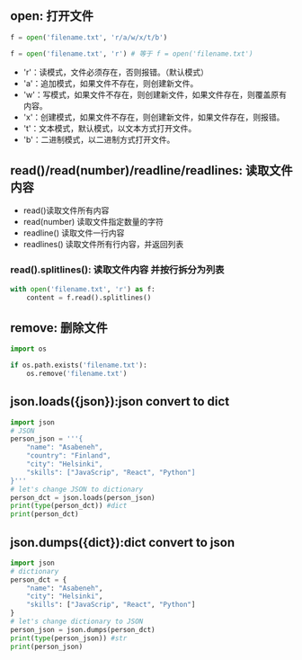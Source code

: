 ## open: 打开文件
```python
f = open('filename.txt', 'r/a/w/x/t/b')

f = open('filename.txt', 'r') # 等于 f = open('filename.txt')
```

- 'r'：读模式，文件必须存在，否则报错。（默认模式）
- 'a'：追加模式，如果文件不存在，则创建新文件。
- 'w'：写模式，如果文件不存在，则创建新文件，如果文件存在，则覆盖原有内容。
- 'x'：创建模式，如果文件不存在，则创建新文件，如果文件存在，则报错。
- 't'：文本模式，默认模式，以文本方式打开文件。
- 'b'：二进制模式，以二进制方式打开文件。

## read()/read(number)/readline/readlines: 读取文件内容
- read()读取文件所有内容
- read(number) 读取文件指定数量的字符
- readline() 读取文件一行内容
- readlines() 读取文件所有行内容，并返回列表

### read().splitlines(): 读取文件内容 并按行拆分为列表
```python
with open('filename.txt', 'r') as f:
    content = f.read().splitlines()
```

## remove: 删除文件
```python
import os

if os.path.exists('filename.txt'):
    os.remove('filename.txt')
```

## json.loads({json}):json convert to dict
```python
import json
# JSON
person_json = '''{
    "name": "Asabeneh",
    "country": "Finland",
    "city": "Helsinki",
    "skills": ["JavaScrip", "React", "Python"]
}'''
# let's change JSON to dictionary
person_dct = json.loads(person_json)
print(type(person_dct)) #dict
print(person_dct)
```
## json.dumps({dict}):dict convert to json
```python
import json
# dictionary
person_dct = {
    "name": "Asabeneh",
    "city": "Helsinki",
    "skills": ["JavaScrip", "React", "Python"]
}
# let's change dictionary to JSON
person_json = json.dumps(person_dct)
print(type(person_json)) #str
print(person_json)
```
